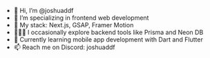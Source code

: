 - 👋 Hi, I’m @joshuaddf
- 🌱 I’m specializing in frontend web development
- 📌 My stack: Next.js, GSAP, Framer Motion
- 👷🏻‍♂️ I occasionally explore backend tools like Prisma and Neon DB
- 📱 Currently learning mobile app development with Dart and Flutter
- 📫 Reach me on Discord: joshuaddf
<!---
joshuaddf/joshuaddf is a ✨ special ✨ repository because its `README.md` (this file) appears on your GitHub profile.
You can click the Preview link to take a look at your changes.
--->
